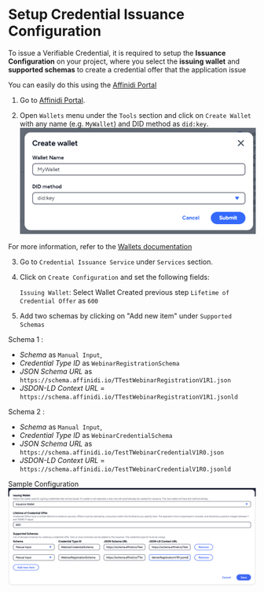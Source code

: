 # Setup Credential Issuance Configuration

To issue a Verifiable Credential, it is required to setup the **Issuance Configuration** on your project, where you select the **issuing wallet** and **supported schemas** to create a credential offer that the application issue

You can easily do this using the [Affinidi Portal](https://portal.affinidi.com)

1. Go to [Affinidi Portal](https://portal.affinidi.com).

2. Open `Wallets` menu under the `Tools` section and click on `Create Wallet` with any name (e.g. `MyWallet`) and DID method as `did:key`.
    ![alt text](./images/wallet-create.png)

For more information, refer to the [Wallets documentation](https://docs.affinidi.com/dev-tools/wallets)

3. Go to `Credential Issuance Service` under `Services` section.

4. Click on `Create Configuration` and set the following fields:

    `Issuing Wallet`: Select Wallet Created previous step
    `Lifetime of Credential Offer` as `600`
    
5. Add two schemas by clicking on "Add new item" under `Supported Schemas`

Schema 1 : 
- *Schema* as `Manual Input`, 
- *Credential Type ID* as `WebinarRegistrationSchema`
- *JSON Schema URL* as `https://schema.affinidi.io/TTestWebinarRegistrationV1R1.json`
- *JSDON-LD Context URL* = `https://schema.affinidi.io/TTestWebinarRegistrationV1R1.jsonld`

Schema 2 : 
- *Schema* as `Manual Input`, 
- *Credential Type ID* as `WebinarCredentialSchema`
- *JSON Schema URL* as `https://schema.affinidi.io/TestTWebinarCredentialV1R0.json`
- *JSDON-LD Context URL* = `https://schema.affinidi.io/TestTWebinarCredentialV1R0.jsonld`


Sample Configuration
![alt text](./images/cis-configuration.png)